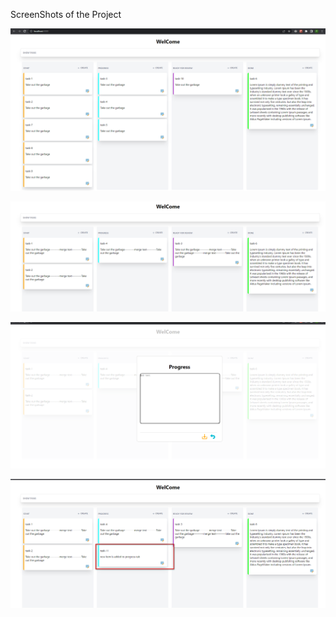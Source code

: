 ScreenShots of the Project

![Home!](images/Image1.png)

![Merge!](images/Image2.png)

![Add!](images/Image3.png)

![Added!](images/Image4.png)

